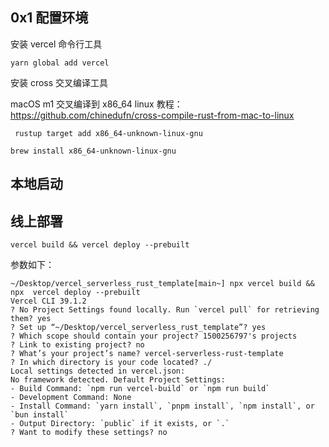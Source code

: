 ## 0x1 配置环境

安装 vercel 命令行工具

```
yarn global add vercel
```

安装 cross 交叉编译工具

macOS m1 交叉编译到 x86_64 linux
教程：https://github.com/chinedufn/cross-compile-rust-from-mac-to-linux

```
 rustup target add x86_64-unknown-linux-gnu

brew install x86_64-unknown-linux-gnu
```

## 本地启动

## 线上部署

```
vercel build && vercel deploy --prebuilt
```

参数如下：

```
~/Desktop/vercel_serverless_rust_template[main~] npx vercel build && npx  vercel deploy --prebuilt
Vercel CLI 39.1.2
? No Project Settings found locally. Run `vercel pull` for retrieving them? yes
? Set up “~/Desktop/vercel_serverless_rust_template”? yes
? Which scope should contain your project? 1500256797's projects
? Link to existing project? no
? What’s your project’s name? vercel-serverless-rust-template
? In which directory is your code located? ./
Local settings detected in vercel.json:
No framework detected. Default Project Settings:
- Build Command: `npm run vercel-build` or `npm run build`
- Development Command: None
- Install Command: `yarn install`, `pnpm install`, `npm install`, or `bun install`
- Output Directory: `public` if it exists, or `.`
? Want to modify these settings? no
```
